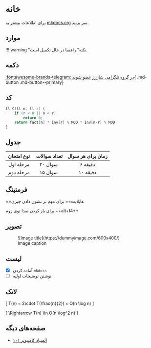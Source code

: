 # خانه

برای اطلاعات بیشتر به
[mkdocs.org](https://www.mkdocs.org)
سر بزنید.

## موارد

!!! warning "نکته"
    راهنما در حال تکمیل است.

## دکمه

[:fontawesome-brands-telegram: در گروه تلگرامی شاززز عضو شوید](https://t.me/shaazzz_group){ .md-button .md-button--primary}

## کد

``` cpp title="انتخاب \(r\) از \(n\)"
ll C(ll n, ll r) {
    if (r < 0 || n < r)
        return 0;
    return fact[n] * inv[r] % MOD * inv[n-r] % MOD;
}
```

## جدول

| نوع امتحان |‌‌ تعداد سوالات | زمان برای هر سوال |
|:----:|:----:|:---:|
| مرحله اول | ۲۰ سوال | ۶ دقیقه |
| مرحله دوم | ۱۵ سوال | ۱۰ دقیقه |

## فرمتینگ

==هایلایت==
برای مهم تر نشون دادن چیزی

برای باز کردن صدا توی زوم
++alt+f4++

## تصویر

<figure markdown>
  ![Image title](https://dummyimage.com/600x400/)
  <figcaption>Image caption</figcaption>
</figure>

## لیست

- [x] آماده کردن `mkdocs`
- [ ] نوشتن توضیحات اولیه

## لاتک

\[ T(n) = 2\cdot T(\frac{n}{2}) + O(n \log n) \]

\[ \Rightarrow T(n) \in O(n \log^2 n) \]

## صفحه‌های دیگه

- [المپیاد کامپیوتر ۱۰۱](about/index.md)